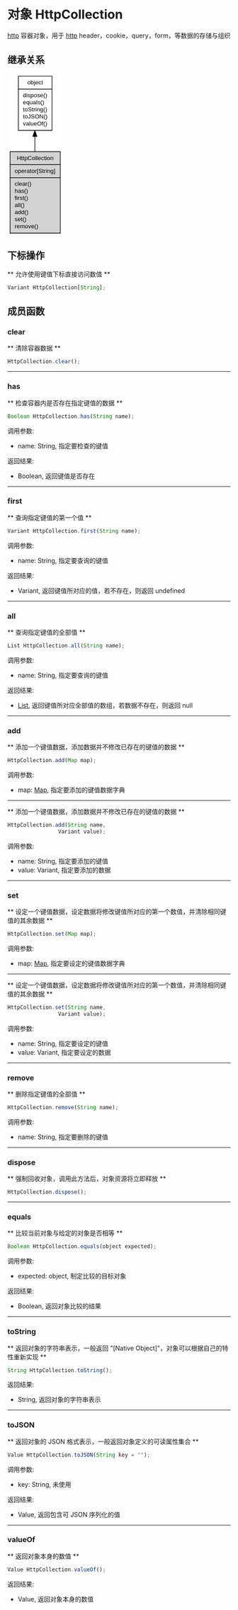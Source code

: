 # 对象 HttpCollection
[http](../../module/ifs/http.md) 容器对象，用于 [http](../../module/ifs/http.md) header，cookie，query，form，等数据的存储与组织

## 继承关系
<div class="inherits"><svg width="93pt" height="274pt" viewBox="0.00 0.00 93.00 274.00" xmlns="http://www.w3.org/2000/svg" xmlns:xlink="http://www.w3.org/1999/xlink">
<g id="graph0" class="graph" transform="scale(1 1) rotate(0) translate(4 270)">
<title>%0</title>
<polygon fill="#ffffff" stroke="transparent" points="-4,4 -4,-270 89,-270 89,4 -4,4"/>
<!-- object -->
<g id="node1" class="node">
<title>object</title>
<g id="a_node1"><a xlink:href="object.md" xlink:title="object">
<polygon fill="#ffffff" stroke="transparent" points="14,-174 14,-266 71,-266 71,-174 14,-174"/>
<polygon fill="none" stroke="#000000" points="14.5,-244 14.5,-266 71.5,-266 71.5,-244 14.5,-244"/>
<text text-anchor="start" x="29.6625" y="-252" font-family="Helvetica,sans-Serif" font-size="10.00" fill="#000000">object</text>
<polygon fill="none" stroke="#000000" points="14.5,-174 14.5,-244 71.5,-244 71.5,-174 14.5,-174"/>
<text text-anchor="start" x="19.5" y="-230" font-family="Helvetica,sans-Serif" font-size="10.00" fill="#000000"> dispose()</text>
<text text-anchor="start" x="19.5" y="-218" font-family="Helvetica,sans-Serif" font-size="10.00" fill="#000000"> equals()</text>
<text text-anchor="start" x="19.5" y="-206" font-family="Helvetica,sans-Serif" font-size="10.00" fill="#000000"> toString()</text>
<text text-anchor="start" x="19.5" y="-194" font-family="Helvetica,sans-Serif" font-size="10.00" fill="#000000"> toJSON()</text>
<text text-anchor="start" x="19.5" y="-182" font-family="Helvetica,sans-Serif" font-size="10.00" fill="#000000"> valueOf()</text>
</a>
</g>
</g>
<!-- HttpCollection -->
<g id="node2" class="node">
<title>HttpCollection</title>
<g id="a_node2"><a xlink:title="HttpCollection">
<polygon fill="#d3d3d3" stroke="transparent" points="0,0 0,-138 85,-138 85,0 0,0"/>
<polygon fill="none" stroke="#000000" points=".5,-116 .5,-138 85.5,-138 85.5,-116 .5,-116"/>
<text text-anchor="start" x="11.8865" y="-124" font-family="Helvetica,sans-Serif" font-size="10.00" fill="#000000">HttpCollection</text>
<polygon fill="none" stroke="#000000" points=".5,-94 .5,-116 85.5,-116 85.5,-94 .5,-94"/>
<text text-anchor="start" x="5.5" y="-102" font-family="Helvetica,sans-Serif" font-size="10.00" fill="#000000"> operator[String]</text>
<polygon fill="none" stroke="#000000" points=".5,0 .5,-94 85.5,-94 85.5,0 .5,0"/>
<text text-anchor="start" x="5.5" y="-80" font-family="Helvetica,sans-Serif" font-size="10.00" fill="#000000"> clear()</text>
<text text-anchor="start" x="5.5" y="-68" font-family="Helvetica,sans-Serif" font-size="10.00" fill="#000000"> has()</text>
<text text-anchor="start" x="5.5" y="-56" font-family="Helvetica,sans-Serif" font-size="10.00" fill="#000000"> first()</text>
<text text-anchor="start" x="5.5" y="-44" font-family="Helvetica,sans-Serif" font-size="10.00" fill="#000000"> all()</text>
<text text-anchor="start" x="5.5" y="-32" font-family="Helvetica,sans-Serif" font-size="10.00" fill="#000000"> add()</text>
<text text-anchor="start" x="5.5" y="-20" font-family="Helvetica,sans-Serif" font-size="10.00" fill="#000000"> set()</text>
<text text-anchor="start" x="5.5" y="-8" font-family="Helvetica,sans-Serif" font-size="10.00" fill="#000000"> remove()</text>
</a>
</g>
</g>
<!-- object&#45;&gt;HttpCollection -->
<g id="edge1" class="edge">
<title>object-&gt;HttpCollection</title>
<path fill="none" stroke="#000000" d="M42.5,-163.8676C42.5,-155.5006 42.5,-146.7932 42.5,-138.1957"/>
<polygon fill="#000000" stroke="#000000" points="39.0001,-163.8745 42.5,-173.8745 46.0001,-163.8746 39.0001,-163.8745"/>
</g>
</g>
</svg></div>

## 下标操作
        
** 允许使用键值下标直接访问数值 **
```JavaScript
Variant HttpCollection[String];
```

## 成员函数
        
### clear
** 清除容器数据 **
```JavaScript
HttpCollection.clear();
```

--------------------------
### has
** 检查容器内是否存在指定键值的数据 **
```JavaScript
Boolean HttpCollection.has(String name);
```

调用参数:
* name: String, 指定要检查的键值

返回结果:
* Boolean, 返回键值是否存在

--------------------------
### first
** 查询指定键值的第一个值 **
```JavaScript
Variant HttpCollection.first(String name);
```

调用参数:
* name: String, 指定要查询的键值

返回结果:
* Variant, 返回键值所对应的值，若不存在，则返回 undefined

--------------------------
### all
** 查询指定键值的全部值 **
```JavaScript
List HttpCollection.all(String name);
```

调用参数:
* name: String, 指定要查询的键值

返回结果:
* [List](List.md), 返回键值所对应全部值的数组，若数据不存在，则返回 null

--------------------------
### add
** 添加一个键值数据，添加数据并不修改已存在的键值的数据 **
```JavaScript
HttpCollection.add(Map map);
```

调用参数:
* map: [Map](Map.md), 指定要添加的键值数据字典

--------------------------
** 添加一个键值数据，添加数据并不修改已存在的键值的数据 **
```JavaScript
HttpCollection.add(String name,
                Variant value);
```

调用参数:
* name: String, 指定要添加的键值
* value: Variant, 指定要添加的数据

--------------------------
### set
** 设定一个键值数据，设定数据将修改键值所对应的第一个数值，并清除相同键值的其余数据 **
```JavaScript
HttpCollection.set(Map map);
```

调用参数:
* map: [Map](Map.md), 指定要设定的键值数据字典

--------------------------
** 设定一个键值数据，设定数据将修改键值所对应的第一个数值，并清除相同键值的其余数据 **
```JavaScript
HttpCollection.set(String name,
                Variant value);
```

调用参数:
* name: String, 指定要设定的键值
* value: Variant, 指定要设定的数据

--------------------------
### remove
** 删除指定键值的全部值 **
```JavaScript
HttpCollection.remove(String name);
```

调用参数:
* name: String, 指定要删除的键值

--------------------------
### dispose
** 强制回收对象，调用此方法后，对象资源将立即释放 **
```JavaScript
HttpCollection.dispose();
```

--------------------------
### equals
** 比较当前对象与给定的对象是否相等 **
```JavaScript
Boolean HttpCollection.equals(object expected);
```

调用参数:
* expected: object, 制定比较的目标对象

返回结果:
* Boolean, 返回对象比较的结果

--------------------------
### toString
** 返回对象的字符串表示，一般返回 "[Native Object]"，对象可以根据自己的特性重新实现 **
```JavaScript
String HttpCollection.toString();
```

返回结果:
* String, 返回对象的字符串表示

--------------------------
### toJSON
** 返回对象的 JSON 格式表示，一般返回对象定义的可读属性集合 **
```JavaScript
Value HttpCollection.toJSON(String key = "");
```

调用参数:
* key: String, 未使用

返回结果:
* Value, 返回包含可 JSON 序列化的值

--------------------------
### valueOf
** 返回对象本身的数值 **
```JavaScript
Value HttpCollection.valueOf();
```

返回结果:
* Value, 返回对象本身的数值

